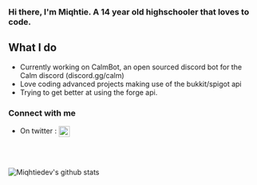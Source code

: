 ### Hi there, I'm Miqhtie. A 14 year old highschooler that loves to code.

## What I do
- Currently working on CalmBot, an open sourced discord bot for the Calm discord (discord.gg/calm) 
- Love coding advanced projects making use of the bukkit/spigot api
- Trying to get better at using the forge api.

### Connect with me
- On twitter : <img align="center" width="22px" herf="https://twitter.com/miqhtie" src="https://cdn.jsdelivr.net/npm/simple-icons@v3/icons/twitter.svg" />


<br />
<br />


![Miqhtiedev's github stats](https://github-readme-stats.vercel.app/api?username=miqhtiedev&show_icons=true&theme=cobalt)
